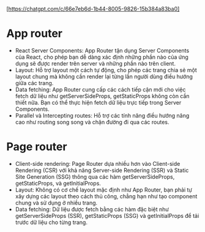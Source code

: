 [https://chatgpt.com/c/66e7eb6d-1b44-8005-9826-15b384a83ba0]

# App router

- React Server Components: App Router tận dụng Server Components của React, cho phép bạn dễ dàng xác định những phần nào của ứng dụng sẽ được render trên server và những phần nào trên client.
- Layout: Hỗ trợ layout một cách tự động, cho phép các trang chia sẻ một layout chung mà không cần render lại từng lần người dùng điều hướng giữa các trang.
- Data fetching: App Router cung cấp các cách tiếp cận mới cho việc fetch dữ liệu như getServerSideProps, getStaticProps không còn cần thiết nữa. Bạn có thể thực hiện fetch dữ liệu trực tiếp trong Server Components.
- Parallel và Intercepting routes: Hỗ trợ các tính năng điều hướng nâng cao như routing song song và chặn đường đi qua các routes.

# Page router

- Client-side rendering: Page Router dựa nhiều hơn vào Client-side Rendering (CSR) với khả năng Server-side Rendering (SSR) và Static Site Generation (SSG) thông qua các hàm getServerSideProps, getStaticProps, và getInitialProps.
- Layout: Không có cơ chế layout mặc định như App Router, bạn phải tự xây dựng các layout theo cách thủ công, chẳng hạn như tạo component chung và sử dụng ở nhiều trang.
- Data fetching: Dữ liệu được fetch bằng các hàm đặc biệt như getServerSideProps (SSR), getStaticProps (SSG) và getInitialProps để tải trước dữ liệu cho từng trang.

